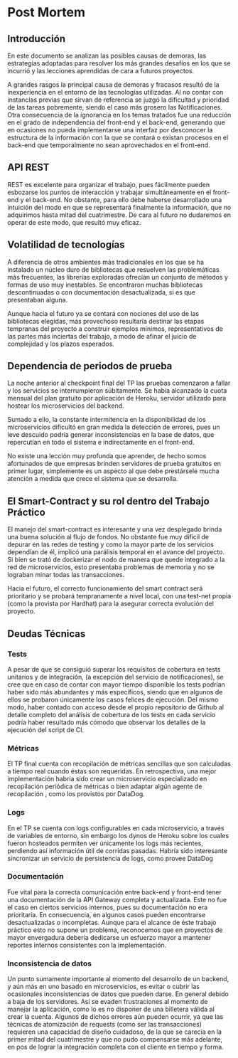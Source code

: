 ﻿# Post Mortem




## Introducción


En este documento se analizan las posibles causas de demoras, las estrategias adoptadas para resolver los más grandes desafíos en los que se incurrió  y las lecciones aprendidas de cara a futuros proyectos.

A grandes rasgos la principal causa de demoras y fracasos resultó de la inexperiencia en el entorno de las tecnologías utilizadas. Al no contar con instancias previas que sirvan de referencia se juzgó la dificultad y prioridad de las tareas pobremente, siendo el caso más grosero las Notificaciones.  Otra consecuencia de la ignorancia en los temas tratados fue una reducción en el grado de independencia del front-end y el back-end, generando que en ocasiones no pueda implementarse una interfaz por desconocer la estructura de la información con la que se contará o existan procesos en el back-end que temporalmente no sean aprovechados en el front-end.



## API REST

REST es excelente para organizar el trabajo, pues fácilmente pueden esbozarse los puntos de interacción y trabajar simultáneamente en el front-end y el back-end. No obstante, para ello debe haberse desarrollado una intuición del modo en que se representará finalmente la información, que no adquirimos hasta mitad del cuatrimestre. De cara al futuro no dudaremos en operar de este modo, que resultó muy eficaz.




## Volatilidad de tecnologías


A diferencia de otros ambientes más tradicionales en los que se ha instalado un núcleo duro de bibliotecas que resuelven las problemáticas más frecuentes, las librerías exploradas ofrecían un conjunto de métodos y formas de uso muy inestables. Se encontraron muchas bibliotecas descontinuadas o con documentación desactualizada, si es que presentaban alguna.

Aunque hacia el futuro ya se contará con nociones del uso de las bibliotecas elegidas, más provechoso resultaría destinar las etapas tempranas del proyecto a construir ejemplos mínimos, representativos de las partes  más inciertas del trabajo, a modo de afinar el juicio de complejidad y los plazos esperados.
















## Dependencia de periodos de prueba


La noche anterior al checkpoint final del TP las pruebas comenzaron a fallar y los servicios se interrumpieron súbitamente. Se había alcanzado la cuota mensual del plan gratuito por aplicación de Heroku, servidor utilizado para hostear los microservicios del backend.


Sumado a ello, la constante intermitencia en la disponibilidad de los microservicios dificultó en gran medida la detección de errores, pues un leve descuido podría generar inconsistencias en la base de datos, que repercutían en todo el sistema e indirectamente en el front-end.

No existe una lección muy profunda que aprender, de hecho somos afortunados de que empresas brinden servidores de prueba gratuitos en primer lugar, simplemente es un aspecto al que debe prestársele mucha atención a medida que crece el sistema que se desarrolla.




## El Smart-Contract y su rol dentro del Trabajo Práctico


El manejo del smart-contract es interesante y una vez desplegado brinda una buena solución al flujo de fondos. No obstante fue muy difícil de depurar en las redes de testing y como la mayor parte de los servicios dependían de él, implicó una parálisis temporal en el avance del proyecto. Si bien se trató de dockerizar el nodo de manera que quede integrado a la red de microservicios, esto presentaba problemas de memoria y no se lograban minar todas las transacciones.

Hacia el futuro, el correcto funcionamiento del smart contract será prioritario y se probará tempranamente a nivel local, con una test-net propia (como la  provista por Hardhat) para la asegurar correcta evolución del proyecto.



## Deudas Técnicas




### Tests 


A pesar de que se consiguió superar los requisitos de cobertura en tests unitarios y de integración, (a excepción del servicio de notificaciones), se cree que en caso de contar con mayor tiempo disponible los tests podrían haber sido más abundantes y más específicos, siendo que en algunos de ellos se probaron únicamente los casos felices de ejecución.
Del mismo modo, haber contado con acceso desde el propio repositorio de Github al detalle completo del análisis de cobertura de los tests en cada servicio podría haber resultado más cómodo que observar los detalles de la ejecución del script de CI.


### Métricas


El TP final cuenta con recopilación de métricas sencillas que son calculadas a tiempo real cuando éstas son requeridas. En retrospectiva, una mejor implementación habría sido crear un microservicio especializado en recopilación periódica de métricas o bien adaptar algún agente de recopilación , como los provistos por DataDog.


### Logs


En el TP se cuenta con logs configurables en cada microservicio, a través de variables de entorno, sin embargo los dynos de Heroku sobre los cuales fueron hosteados permiten ver únicamente los logs más recientes, perdiendo así información útil de corridas pasadas. Habría sido interesante sincronizar un servicio de persistencia de logs, como provee DataDog


### Documentación


Fue vital para la correcta comunicación entre back-end y front-end tener una documentación de la API Gateway completa y actualizada. Este no fue el caso en ciertos servicios internos, pues su documentación no era prioritaria. En consecuencia, en algunos casos pueden encontrarse desactualizadas o incompletas. Aunque para el alcance de éste trabajo práctico esto no supone un problema, reconocemos que en proyectos de mayor envergadura debería dedicarse un esfuerzo mayor a mantener reportes internos consistentes con la implementación.


### Inconsistencia de datos


Un punto sumamente importante al momento del desarrollo de un backend, y aún más en uno basado en microservicios, es evitar o cubrir las ocasionales inconsistencias de datos que pueden darse. En general debido a baja de los servidores. Así se evaden frustraciones al momento de manejar la aplicación, como lo es no disponer de una billetera válida al crear la cuenta.
Algunos de dichos errores aún pueden ocurrir, ya que las técnicas de atomización de requests (como ser las transacciones)  requieren una capacidad de diseño cuidadoso, de la que se carecía en la primer mitad del cuatrimestre y que no pudo compensarse más adelante, en pos de lograr la integración completa  con el cliente en tiempo y forma.